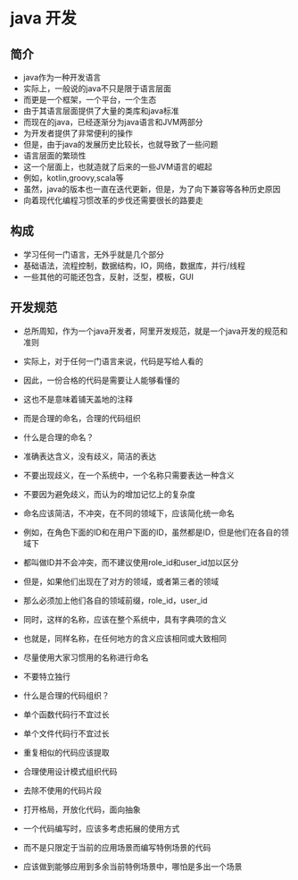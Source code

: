 # java 开发

## 简介
- java作为一种开发语言
- 实际上，一般说的java不只是限于语言层面
- 而更是一个框架，一个平台，一个生态
- 由于其语言层面提供了大量的类库和java标准
- 而现在的java，已经逐渐分为java语言和JVM两部分
- 为开发者提供了非常便利的操作
- 但是，由于java的发展历史比较长，也就导致了一些问题
- 语言层面的繁琐性
- 这一个层面上，也就造就了后来的一些JVM语言的崛起
- 例如，kotlin,groovy,scala等
- 虽然，java的版本也一直在迭代更新，但是，为了向下兼容等各种历史原因
- 向着现代化编程习惯改革的步伐还需要很长的路要走

## 构成
- 学习任何一门语言，无外乎就是几个部分
- 基础语法，流程控制，数据结构，IO，网络，数据库，并行/线程
- 一些其他的可能还包含，反射，泛型，模板，GUI

## 开发规范
- 总所周知，作为一个java开发者，阿里开发规范，就是一个java开发的规范和准则
- 实际上，对于任何一门语言来说，代码是写给人看的
- 因此，一份合格的代码是需要让人能够看懂的
- 这也不是意味着铺天盖地的注释
- 而是合理的命名，合理的代码组织
- 什么是合理的命名？
- 准确表达含义，没有歧义，简洁的表达
- 不要出现歧义，在一个系统中，一个名称只需要表达一种含义
- 不要因为避免歧义，而认为的增加记忆上的复杂度
- 命名应该简洁，不冲突，在不同的领域下，应该简化统一命名
- 例如，在角色下面的ID和在用户下面的ID，虽然都是ID，但是他们在各自的领域下
- 都叫做ID并不会冲突，而不建议使用role_id和user_id加以区分
- 但是，如果他们出现在了对方的领域，或者第三者的领域
- 那么必须加上他们各自的领域前缀，role_id，user_id
- 同时，这样的名称，应该在整个系统中，具有字典项的含义
- 也就是，同样名称，在任何地方的含义应该相同或大致相同
- 尽量使用大家习惯用的名称进行命名
- 不要特立独行

- 什么是合理的代码组织？
- 单个函数代码行不宜过长
- 单个文件代码行不宜过长
- 重复相似的代码应该提取
- 合理使用设计模式组织代码
- 去除不使用的代码片段

- 打开格局，开放化代码，面向抽象
- 一个代码编写时，应该多考虑拓展的使用方式
- 而不是只限定于当前的应用场景而编写特例场景的代码
- 应该做到能够应用到多余当前特例场景中，哪怕是多出一个场景




















































